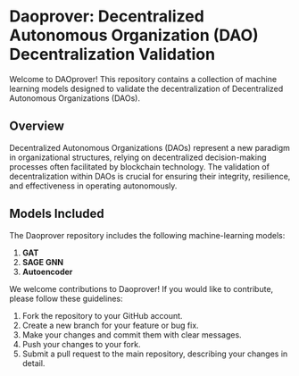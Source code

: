 # Daoprover: Decentralized Autonomous Organization (DAO) Decentralization Validation

Welcome to DAOprover! This repository contains a collection of machine learning models designed to validate the decentralization of Decentralized Autonomous Organizations (DAOs).

## Overview

Decentralized Autonomous Organizations (DAOs) represent a new paradigm in organizational structures, relying on decentralized decision-making processes often facilitated by blockchain technology. The validation of decentralization within DAOs is crucial for ensuring their integrity, resilience, and effectiveness in operating autonomously.

## Models Included

The Daoprover repository includes the following machine-learning models:

1. **GAT**
2. **SAGE GNN**
3. **Autoencoder**


We welcome contributions to Daoprover! If you would like to contribute, please follow these guidelines:

1. Fork the repository to your GitHub account.
2. Create a new branch for your feature or bug fix.
3. Make your changes and commit them with clear messages.
4. Push your changes to your fork.
5. Submit a pull request to the main repository, describing your changes in detail.
